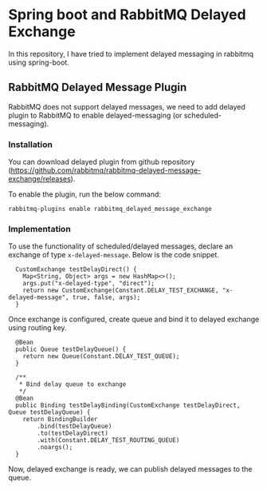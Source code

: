 # Spring boot and RabbitMQ Delayed Exchange
In this repository, I have tried to implement delayed messaging in rabbitmq using spring-boot.

## RabbitMQ Delayed Message Plugin

RabbitMQ does not support delayed messages, we need to add delayed plugin to RabbitMQ to 
enable delayed-messaging (or scheduled-messaging). 
### Installation
You can download delayed plugin from github repository (https://github.com/rabbitmq/rabbitmq-delayed-message-exchange/releases).

To enable the plugin, run the below command:

```
rabbitmq-plugins enable rabbitmq_delayed_message_exchange
```

### Implementation

To use the functionality of scheduled/delayed messages, declare an exchange of type ```x-delayed-message```. Below is the code snippet.
``` @Bean
  CustomExchange testDelayDirect() {
    Map<String, Object> args = new HashMap<>();
    args.put("x-delayed-type", "direct");
    return new CustomExchange(Constant.DELAY_TEST_EXCHANGE, "x-delayed-message", true, false, args);
  } 
  ```

Once exchange is configured, create queue and bind it to delayed exchange using routing key.

```  
  @Bean
  public Queue testDelayQueue() {
    return new Queue(Constant.DELAY_TEST_QUEUE);
  }

  /**
   * Bind delay queue to exchange
   */
  @Bean
  public Binding testDelayBinding(CustomExchange testDelayDirect, Queue testDelayQueue) {
    return BindingBuilder
        .bind(testDelayQueue)
        .to(testDelayDirect)
        .with(Constant.DELAY_TEST_ROUTING_QUEUE)
        .noargs();
  }
```
Now, delayed exchange is ready, we can publish delayed messages to the queue.
